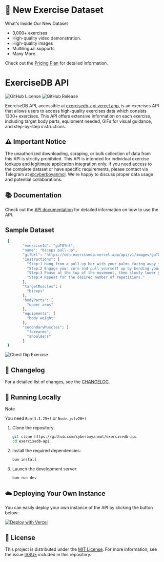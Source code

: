 # 🚀 New Exercise Dataset 

What's Inside Our New Dataset
- 3,000+ exercises
- High-quality video demonstration.
- High-quality images
- Multilingual supports
- Many More..

  
Check out the [Pricing Plan](https://verdant-cobra-ba0.notion.site/New-Exercise-Dataset-Pricing-Plans-1a6983b728ca80b69e85c5c74133220e) for detailed information.








# ExerciseDB API

![GitHub License](https://img.shields.io/github/license/cyberboyanmol/exercisedb-api)
![GitHub Release](https://img.shields.io/github/v/release/cyberboyanmol/exercisedb-api)

ExerciseDB API, accessible at [exercisedb-api.vercel.app](https://exercisedb-api.vercel.app/), is an exercises API that allows users to access high-quality exercises data which consists 1300+ exercises. This API offers extensive information on each exercise, including target body parts, equipment needed, GIFs for visual guidance, and step-by-step instructions.

## ⚠️ Important Notice
The unauthorized downloading, scraping, or bulk collection of data from this API is strictly prohibited. This API is intended for individual exercise lookups and legitimate application integration only. If you need access to the complete dataset or have specific requirements, please contact via Telegram at [@cyberboyanmol](https://t.me/cyberboyanmol). We're happy to discuss proper data usage and potential collaborations.

## 📚 Documentation

Check out the [API documentation](https://exercisedb-api.vercel.app/docs) for detailed information on how to use the API.

## Sample Dataset

```sh
 {
        "exerciseId": "guT8YnS",
        "name": "biceps pull-up",
        "gifUrl": "https://cdn-exercisedb.vercel.app/api/v1/images/guT8YnS.gif",
        "instructions": [
          "Step:1 Hang from a pull-up bar with your palms facing away from you and your hands shoulder-width apart.",
          "Step:2 Engage your core and pull yourself up by bending your elbows, bringing your chest towards the bar.",
          "Step:3 Pause at the top of the movement, then slowly lower yourself back down to the starting position.",
          "Step:4 Repeat for the desired number of repetitions."
        ],
        "targetMuscles": [
          "biceps"
        ],
        "bodyParts": [
          "upper arms"
        ],
        "equipments": [
          "body weight"
        ],
        "secondaryMuscles": [
          "forearms",
          "shoulders"
        ]
 }
```
![Chest Dip Exercise](https://ucarecdn.com/02aab038-31da-4127-af94-30cfbb93d47f/guT8YnS.gif)


## 📰 Changelog

For a detailed list of changes, see the [CHANGELOG](CHANGELOG.md).

## 🔌 Running Locally

> [!NOTE]
> You need `Bun(1.1.25+)` or `Node.js(v20+)`

1. Clone the repository:

   ```sh
   git clone https://github.com/cyberboyanmol/exercisedb-api
   cd exercisedb-api
   ```

2. Install the required dependencies:

   ```sh
   bun install
   ```

3. Launch the development server:

   ```sh
   bun run dev
   ```

## ☁️ Deploying Your Own Instance

You can easily deploy your own instance of the API by clicking the button below:

[![Deploy with Vercel](https://vercel.com/button)](https://vercel.com/new/clone?repository-url=https://github.com/cyberboyanmol/exercisedb-api)

## 📜 License

This project is distributed under the [MIT License](https://opensource.org/licenses/MIT). For more information, see the issue [ISSUE](https://github.com/cyberboyanmol/exercisedb-api/issues/3) included in this repository.
